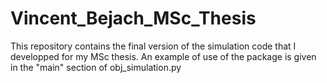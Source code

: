 # Vincent_Bejach_MSc_Thesis

This repository contains the final version of the simulation code that I developped for my MSc thesis.
An example of use of the package is given in the "main" section of obj_simulation.py
